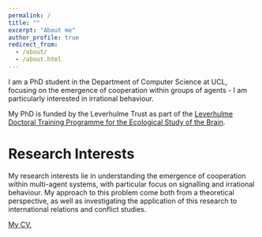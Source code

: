 ```yaml
---
permalink: /
title: ""
excerpt: "About me"
author_profile: true
redirect_from: 
  - /about/
  - /about.html
---
```


I am a PhD student in the Department of Computer Science at UCL, focusing on the emergence of cooperation within groups of agents - I am particularly interested in irrational behaviour. 

My PhD is funded by the Leverhulme Trust as part of the [Leverhulme Doctoral Training Programme for the Ecological Study of the Brain](http://ecologicalbrain.org/).

Research Interests
======
My research interests lie in understanding the emergence of cooperation within multi-agent systems, with particular focus on signalling and irrational behaviour. My approach to this problem come both from a theoretical perspective, as well as investigating the application of this research to international relations and conflict studies. 

[My CV.](http://oliviams.github.io/files/Academic_CV.pdf) 
